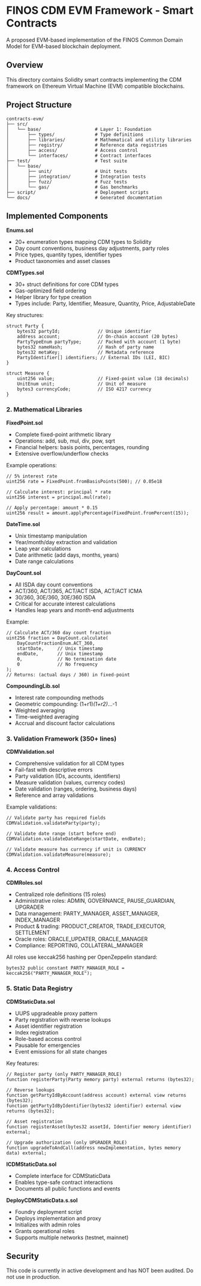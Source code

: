 # FINOS CDM EVM Framework - Smart Contracts

A proposed EVM-based implementation of the FINOS Common Domain Model for EVM-based blockchain deployment.

## Overview

This directory contains Solidity smart contracts implementing the CDM framework on Ethereum Virtual Machine (EVM) compatible blockchains.

## Project Structure

```
contracts-evm/
├── src/
│   └── base/                    # Layer 1: Foundation
│       ├── types/               # Type definitions
│       ├── libraries/           # Mathematical and utility libraries
│       ├── registry/            # Reference data registries
│       ├── access/              # Access control
│       └── interfaces/          # Contract interfaces
├── test/                        # Test suite
│   └── base/
│       ├── unit/                # Unit tests
│       ├── integration/         # Integration tests
│       ├── fuzz/                # Fuzz tests
│       └── gas/                 # Gas benchmarks
├── script/                      # Deployment scripts
└── docs/                        # Generated documentation
```
## Implemented Components

**Enums.sol**
- 20+ enumeration types mapping CDM types to Solidity
- Day count conventions, business day adjustments, party roles
- Price types, quantity types, identifier types
- Product taxonomies and asset classes

**CDMTypes.sol**
- 30+ struct definitions for core CDM types
- Gas-optimized field ordering
- Helper library for type creation
- Types include: Party, Identifier, Measure, Quantity, Price, AdjustableDate

Key structures:
```solidity
struct Party {
    bytes32 partyId;              // Unique identifier
    address account;              // On-chain account (20 bytes)
    PartyTypeEnum partyType;      // Packed with account (1 byte)
    bytes32 nameHash;             // Hash of party name
    bytes32 metaKey;              // Metadata reference
    PartyIdentifier[] identifiers; // External IDs (LEI, BIC)
}

struct Measure {
    uint256 value;                // Fixed-point value (18 decimals)
    UnitEnum unit;                // Unit of measure
    bytes3 currencyCode;          // ISO 4217 currency
}
```

### 2. Mathematical Libraries

**FixedPoint.sol**
- Complete fixed-point arithmetic library
- Operations: add, sub, mul, div, pow, sqrt
- Financial helpers: basis points, percentages, rounding
- Extensive overflow/underflow checks

Example operations:
```solidity
// 5% interest rate
uint256 rate = FixedPoint.fromBasisPoints(500); // 0.05e18

// Calculate interest: principal * rate
uint256 interest = principal.mul(rate);

// Apply percentage: amount * 0.15
uint256 result = amount.applyPercentage(FixedPoint.fromPercent(15));
```

**DateTime.sol**
- Unix timestamp manipulation
- Year/month/day extraction and validation
- Leap year calculations
- Date arithmetic (add days, months, years)
- Date range calculations

**DayCount.sol**
- All ISDA day count conventions
- ACT/360, ACT/365, ACT/ACT ISDA, ACT/ACT ICMA
- 30/360, 30E/360, 30E/360 ISDA
- Critical for accurate interest calculations
- Handles leap years and month-end adjustments

Example:
```solidity
// Calculate ACT/360 day count fraction
uint256 fraction = DayCount.calculate(
    DayCountFractionEnum.ACT_360,
    startDate,     // Unix timestamp
    endDate,       // Unix timestamp
    0,             // No termination date
    0              // No frequency
);
// Returns: (actual days / 360) in fixed-point
```

**CompoundingLib.sol**
- Interest rate compounding methods
- Geometric compounding: (1+r1)*(1+r2)*...-1
- Weighted averaging
- Time-weighted averaging
- Accrual and discount factor calculations

### 3. Validation Framework (350+ lines)

**CDMValidation.sol**
- Comprehensive validation for all CDM types
- Fail-fast with descriptive errors
- Party validation (IDs, accounts, identifiers)
- Measure validation (values, currency codes)
- Date validation (ranges, ordering, business days)
- Reference and array validations

Example validations:
```solidity
// Validate party has required fields
CDMValidation.validateParty(party);

// Validate date range (start before end)
CDMValidation.validateDateRange(startDate, endDate);

// Validate measure has currency if unit is CURRENCY
CDMValidation.validateMeasure(measure);
```

### 4. Access Control

**CDMRoles.sol**
- Centralized role definitions (15 roles)
- Administrative roles: ADMIN, GOVERNANCE, PAUSE_GUARDIAN, UPGRADER
- Data management: PARTY_MANAGER, ASSET_MANAGER, INDEX_MANAGER
- Product & trading: PRODUCT_CREATOR, TRADE_EXECUTOR, SETTLEMENT
- Oracle roles: ORACLE_UPDATER, ORACLE_MANAGER
- Compliance: REPORTING, COLLATERAL_MANAGER

All roles use keccak256 hashing per OpenZeppelin standard:
```solidity
bytes32 public constant PARTY_MANAGER_ROLE = keccak256("PARTY_MANAGER_ROLE");
```

### 5. Static Data Registry

**CDMStaticData.sol**
- UUPS upgradeable proxy pattern
- Party registration with reverse lookups
- Asset identifier registration
- Index registration
- Role-based access control
- Pausable for emergencies
- Event emissions for all state changes

Key features:
```solidity
// Register party (only PARTY_MANAGER_ROLE)
function registerParty(Party memory party) external returns (bytes32);

// Reverse lookups
function getPartyIdByAccount(address account) external view returns (bytes32);
function getPartyIdByIdentifier(bytes32 identifier) external view returns (bytes32);

// Asset registration
function registerAsset(bytes32 assetId, Identifier memory identifier) external;

// Upgrade authorization (only UPGRADER_ROLE)
function upgradeToAndCall(address newImplementation, bytes memory data) external;
```

**ICDMStaticData.sol**
- Complete interface for CDMStaticData
- Enables type-safe contract interactions
- Documents all public functions and events

**DeployCDMStaticData.s.sol**
- Foundry deployment script
- Deploys implementation and proxy
- Initializes with admin roles
- Grants operational roles
- Supports multiple networks (testnet, mainnet)

## Security

This code is currently in active development and has NOT been audited. Do not use in production.

